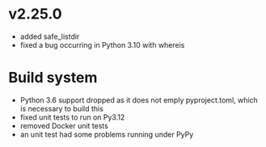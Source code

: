 # v2.25.0

* added safe_listdir
* fixed a bug occurring in Python 3.10 with whereis

Build system
============

* Python 3.6 support dropped as it does not emply pyproject.toml, which is necessary
  to build this
* fixed unit tests to run on Py3.12
* removed Docker unit tests
* an unit test had some problems running under PyPy
